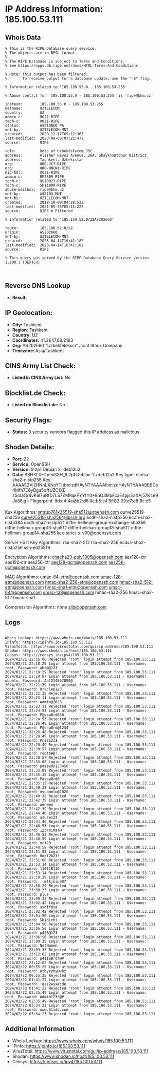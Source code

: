 # IP Address Information: 185.100.53.111

## Whois Data
```
% This is the RIPE Database query service.
% The objects are in RPSL format.
%
% The RIPE Database is subject to Terms and Conditions.
% See https://apps.db.ripe.net/docs/HTML-Terms-And-Conditions

% Note: this output has been filtered.
%       To receive output for a database update, use the "-B" flag.

% Information related to '185.100.53.0 - 185.100.53.255'

% Abuse contact for '185.100.53.0 - 185.100.53.255' is 'ripe@bkm.uz'

inetnum:        185.100.53.0 - 185.100.53.255
netname:        UZTELECOM
country:        UZ
admin-c:        ROJ1-RIPE
tech-c:         ROJ1-RIPE
status:         ASSIGNED PA
mnt-by:         UZTELECOM-MNT
created:        2020-12-17T05:12:36Z
last-modified:  2023-09-08T07:21:47Z
source:         RIPE

role:           Role of Uzbektelecom JSC
address:        Alisher Navoi Avenue, 28A, Shaykhontohur District
address:        Tashkent, Uzbekistan
org:            ORG-JC7-RIPE
org:            ORG-UNCN1-RIPE
nic-hdl:        ROJ1-RIPE
admin-c:        BM2509-RIPE
tech-c:         BS10923-RIPE
tech-c:         SHI1990-RIPE
abuse-mailbox:  ripe@bkm.uz
mnt-by:         AS8193-MNT
mnt-by:         UZTELECOM-MNT
created:        2018-10-09T04:28:53Z
last-modified:  2021-05-26T05:11:22Z
source:         RIPE # Filtered

% Information related to '185.100.52.0/22AS202660'

route:          185.100.52.0/22
origin:         AS202660
mnt-by:         UZTELECOM-MNT
created:        2023-04-14T10:41:18Z
last-modified:  2023-04-14T10:41:18Z
source:         RIPE

% This query was served by the RIPE Database Query Service version 1.109.1 (DEXTER)



```
## Reverse DNS Lookup
- **Result:** 

## IP Geolocation:
- **City:** Tashkent
- **Region:** Tashkent
- **Country:** UZ
- **Coordinates:** 41.2647,69.2163
- **Org:** AS202660 "Uzbektelekom" Joint Stock Company
- **Timezone:** Asia/Tashkent

## CINS Army List Check:
- **Listed in CINS Army List:** 
No

## Blocklist.de Check:
- **Listed on Blocklist.de:** 
No

## Security Flags:
- **Status:** 3 security vendors flagged this IP address as malicious

## Shodan Details:
- **Port:** 22
- **Service:** OpenSSH
- **Version:** 9.2p1 Debian 2+deb12u2
- **Data:** SSH-2.0-OpenSSH_9.2p1 Debian-2+deb12u2
Key type: ecdsa-sha2-nistp256
Key: AAAAE2VjZHNhLXNoYTItbmlzdHAyNTYAAAAIbmlzdHAyNTYAAABBBCs4Mfh7E6yDgu5q/fUZC1XE
z5dU4S4vK6l76RfD7LS7ZMRqkFYYfY0+8aQ3MpFcxE4pjsEaXAj57K4e9Jo86jg=
Fingerprint: 9d:c4:4e:cd:b2:d6:0c:b5:c4:5f:82:09:d7:e8:8c:c5

Kex Algorithms:
	sntrup761x25519-sha512@openssh.com
	curve25519-sha256
	curve25519-sha256@libssh.org
	ecdh-sha2-nistp256
	ecdh-sha2-nistp384
	ecdh-sha2-nistp521
	diffie-hellman-group-exchange-sha256
	diffie-hellman-group16-sha512
	diffie-hellman-group18-sha512
	diffie-hellman-group14-sha256
	kex-strict-s-v00@openssh.com

Server Host Key Algorithms:
	rsa-sha2-512
	rsa-sha2-256
	ecdsa-sha2-nistp256
	ssh-ed25519

Encryption Algorithms:
	chacha20-poly1305@openssh.com
	aes128-ctr
	aes192-ctr
	aes256-ctr
	aes128-gcm@openssh.com
	aes256-gcm@openssh.com

MAC Algorithms:
	umac-64-etm@openssh.com
	umac-128-etm@openssh.com
	hmac-sha2-256-etm@openssh.com
	hmac-sha2-512-etm@openssh.com
	hmac-sha1-etm@openssh.com
	umac-64@openssh.com
	umac-128@openssh.com
	hmac-sha2-256
	hmac-sha2-512
	hmac-sha1

Compression Algorithms:
	none
	zlib@openssh.com


## Logs
```

Whois Lookup: https://www.whois.com/whois/185.100.53.111
IPinfo: https://ipinfo.io/185.100.53.111
VirusTotal: https://www.virustotal.com/gui/ip-address/185.100.53.111
Shodan: https://www.shodan.io/host/185.100.53.111
Censys: https://censys.io/ipv4/185.100.53.111
2024/02/21 22:16:06 Rejected 'root' login attempt from 185.100.53.111
2024/02/21 22:18:29 Login attempt from 185.100.53.111 - Username: root, Password: abc@@123
2024/02/21 22:18:29 Rejected 'root' login attempt from 185.100.53.111
2024/02/21 22:20:07 Login attempt from 185.100.53.111 - Username: ubuntu, Password: Aa1234567890@
2024/02/21 22:21:39 Login attempt from 185.100.53.111 - Username: root, Password: Oracle@123
2024/02/21 22:21:39 Rejected 'root' login attempt from 185.100.53.111
2024/02/21 22:23:11 Login attempt from 185.100.53.111 - Username: root, Password: Admin@2023
2024/02/21 22:23:11 Rejected 'root' login attempt from 185.100.53.111
2024/02/21 22:24:53 Login attempt from 185.100.53.111 - Username: root, Password: P@ssw0rd888
2024/02/21 22:24:53 Rejected 'root' login attempt from 185.100.53.111
2024/02/21 22:26:48 Login attempt from 185.100.53.111 - Username: root, Password: P@ssw0rd@1234
2024/02/21 22:26:48 Rejected 'root' login attempt from 185.100.53.111
2024/02/21 22:28:49 Login attempt from 185.100.53.111 - Username: root, Password: P@ss123$
2024/02/21 22:28:49 Rejected 'root' login attempt from 185.100.53.111
2024/02/21 22:30:57 Login attempt from 185.100.53.111 - Username: root, Password: root$#@!
2024/02/21 22:30:57 Rejected 'root' login attempt from 185.100.53.111
2024/02/21 22:33:08 Login attempt from 185.100.53.111 - Username: root, Password: passwd@123456
2024/02/21 22:33:08 Rejected 'root' login attempt from 185.100.53.111
2024/02/21 22:35:15 Login attempt from 185.100.53.111 - Username: root, Password: PasswOrd0
2024/02/21 22:35:15 Rejected 'root' login attempt from 185.100.53.111
2024/02/21 22:40:32 Login attempt from 185.100.53.111 - Username: root, Password: myubuntu@2020
2024/02/21 22:40:32 Rejected 'root' login attempt from 185.100.53.111
2024/02/21 22:42:39 Login attempt from 185.100.53.111 - Username: root, Password: wenwen
2024/02/21 22:42:39 Rejected 'root' login attempt from 185.100.53.111
2024/02/21 22:44:46 Login attempt from 185.100.53.111 - Username: root, Password: azure123
2024/02/21 22:44:46 Rejected 'root' login attempt from 185.100.53.111
2024/02/21 22:46:53 Login attempt from 185.100.53.111 - Username: root, Password: 1234mima!@
2024/02/21 22:46:53 Rejected 'root' login attempt from 185.100.53.111
2024/02/21 22:48:59 Login attempt from 185.100.53.111 - Username: root, Password: mc123
2024/02/21 22:48:59 Rejected 'root' login attempt from 185.100.53.111
2024/02/21 22:51:08 Login attempt from 185.100.53.111 - Username: root, Password: Root2023!
2024/02/21 22:51:08 Rejected 'root' login attempt from 185.100.53.111
2024/02/21 22:53:14 Login attempt from 185.100.53.111 - Username: root, Password: 110110110
2024/02/21 22:53:14 Rejected 'root' login attempt from 185.100.53.111
2024/02/21 22:58:29 Login attempt from 185.100.53.111 - Username: root, Password: .,mlkjoiu987
2024/02/21 22:58:29 Rejected 'root' login attempt from 185.100.53.111
2024/02/21 23:00:33 Login attempt from 185.100.53.111 - Username: root, Password: plus
2024/02/21 23:00:33 Rejected 'root' login attempt from 185.100.53.111
2024/02/21 23:02:42 Login attempt from 185.100.53.111 - Username: root, Password: asdffdsa
2024/02/21 23:02:42 Rejected 'root' login attempt from 185.100.53.111
2024/02/21 23:04:50 Login attempt from 185.100.53.111 - Username: root, Password: Shinichi
2024/02/21 23:04:50 Rejected 'root' login attempt from 185.100.53.111
2024/02/21 23:06:56 Login attempt from 185.100.53.111 - Username: root, Password: p4$$@123
2024/02/21 23:06:56 Rejected 'root' login attempt from 185.100.53.111
2024/02/21 23:09:35 Login attempt from 185.100.53.111 - Username: root, Password: NetNumen
2024/02/21 23:09:35 Rejected 'root' login attempt from 185.100.53.111
2024/02/21 23:12:02 Login attempt from 185.100.53.111 - Username: root, Password: p4$$w0rd!@#
2024/02/21 23:12:02 Rejected 'root' login attempt from 185.100.53.111
2024/02/22 00:55:25 Login attempt from 185.100.53.111 - Username: root, Password: Htbyr@hy@wbz
2024/02/22 00:55:25 Rejected 'root' login attempt from 185.100.53.111
2024/02/22 01:41:22 Login attempt from 185.100.53.111 - Username: root, Password: !qaz2wsx#cde
2024/02/22 01:41:22 Rejected 'root' login attempt from 185.100.53.111
2024/02/22 02:35:49 Login attempt from 185.100.53.111 - Username: root, Password: Admin123!@#
2024/02/22 02:35:49 Rejected 'root' login attempt from 185.100.53.111
2024/02/22 03:34:23 Login attempt from 185.100.53.111 - Username: root, Password: www.51idc.com
2024/02/22 03:34:23 Rejected 'root' login attempt from 185.100.53.111

```
## Additional Information
- Whois Lookup: https://www.whois.com/whois/185.100.53.111
- IPinfo: https://ipinfo.io/185.100.53.111
- VirusTotal: https://www.virustotal.com/gui/ip-address/185.100.53.111
- Shodan: https://www.shodan.io/host/185.100.53.111
- Censys: https://censys.io/ipv4/185.100.53.111

